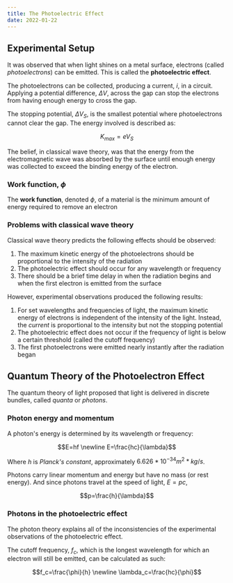```yaml
---
title: The Photoelectric Effect
date: 2022-01-22
---
```


## Experimental Setup

It was observed that when light shines on a metal surface, electrons (called *photoelectrons*) can be emitted. This is called the **photoelectric effect**.

The photoelectrons can be collected, producing a current, $i$, in a circuit. Applying a potential difference, $\Delta V$, across the gap can stop the electrons from having enough energy to cross the gap.

The stopping potential, $\Delta V_S$, is the smallest potential where photoelectrons cannot clear the gap. The energy involved is described as:

$$K_{max}=eV_S$$

The belief, in classical wave theory, was that the energy from the electromagnetic wave was absorbed by the surface until enough energy was collected to exceed the binding energy of the electron.

### Work function, $\phi$

The **work function**, denoted $\phi$, of a material is the minimum amount of energy required to remove an electron

### Problems with classical wave theory

Classical wave theory predicts the following effects should be observed:

1. The maximum kinetic energy of the photoelectrons should be proportional to the intensity of the radiation
2. The photoelectric effect should occur for any wavelength or frequency
3. There should be a brief time delay in when the radiation begins and when the first electron is emitted from the surface

However, experimental observations produced the following results:

1. For set wavelengths and frequencies of light, the maximum kinetic energy of electrons is independent of the intensity of the light. Instead, the *current* is proportional to the intensity but not the stopping potential
2. The photoelectric effect does not occur if the frequency of light is below a certain threshold (called the cutoff frequency)
3. The first photoelectrons were emitted nearly instantly after the radiation began

## Quantum Theory of the Photoelectron Effect

The quantum theory of light proposed that light is delivered in discrete bundles, called *quanta* or *photons*.

### Photon energy and momentum

A photon's energy is determined by its wavelength or frequency:

$$E=hf \newline E=\frac{hc}{\lambda}$$

Where $h$ is *Planck's constant*, approximately $6.626*10^{-34}m^2*kg/s$.

Photons carry linear momentum and energy but have no mass (or rest energy). And since photons travel at the speed of light, $E=pc$,

$$p=\frac{h}{\lambda}$$

### Photons in the photoelectric effect

The photon theory explains all of the inconsistencies of the experimental observations of the photoelectric effect.

The cutoff frequency, $f_c$, which is the longest wavelength for which an electron will still be emitted, can be calculated as such:

$$f_c=\frac{\phi}{h} \newline \lambda_c=\frac{hc}{\phi}$$